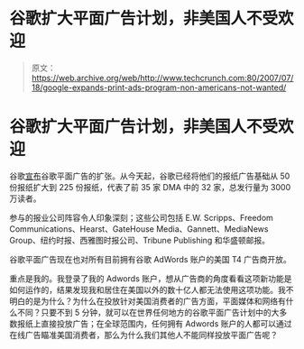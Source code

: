 # 谷歌扩大平面广告计划，非美国人不受欢迎

> 原文：<https://web.archive.org/web/http://www.techcrunch.com:80/2007/07/18/google-expands-print-ads-program-non-americans-not-wanted/>

# 谷歌扩大平面广告计划，非美国人不受欢迎

谷歌[宣布](https://web.archive.org/web/20220117160852/http://www.google.com/intl/en/press/pressrel/20070718_printads.html)谷歌平面广告的扩张。从今天起，谷歌已经将他们的报纸广告基础从 50 份报纸扩大到 225 份报纸，代表了前 35 家 DMA 中的 32 家，总发行量为 3000 万读者。

参与的报业公司阵容令人印象深刻；这些公司包括 E.W. Scripps、Freedom Communications、Hearst、GateHouse Media、Gannett、MediaNews Group、纽约时报、西雅图时报公司、Tribune Publishing 和华盛顿邮报。

谷歌平面广告现在也对所有目前拥有谷歌 AdWords 账户的美国 T4 广告商开放。

重点是我的。我登录了我的 Adwords 账户，想从广告商的角度看看这项新功能是如何运作的，结果发现我和居住在美国以外的数十亿人都无法使用这项功能。我不明白的是为什么？为什么在投放针对美国消费者的广告方面，平面媒体和网络有什么不同？只要不到 5 分钟，就可以在世界任何地方的谷歌平面广告计划中的大多数报纸上直接投放广告；在全球范围内，任何拥有 Adwords 账户的人都可以通过在线广告瞄准美国消费者，那么为什么我们其他人不能同样投放平面广告呢？